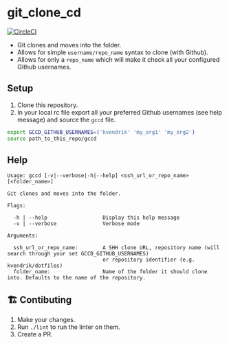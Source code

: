 # git_clone_cd

[![CircleCI](https://circleci.com/gh/kvendrik/git_clone_cd.svg?style=svg)](https://circleci.com/gh/kvendrik/git_clone_cd)

- Git clones and moves into the folder.
- Allows for simple `username/repo_name` syntax to clone (with Github).
- Allows for only a `repo_name` which will make it check all your configured Github usernames.

## Setup

1. Clone this repository.
2. In your local rc file export all your preferred Github usernames (see help message) and source the `gccd` file.
```bash
export GCCD_GITHUB_USERNAMES=('kvendrik' 'my_org1' 'my_org2')
source path_to_this_repo/gccd
```

## Help

```
Usage: gccd [-v|--verbose|-h|--help] <ssh_url_or_repo_name> [<folder_name>]

Git clones and moves into the folder.

Flags:

  -h | --help                  Display this help message
  -v | --verbose               Verbose mode

Arguments:
  
  ssh_url_or_repo_name:        A SHH clone URL, repository name (will search through your set GCCD_GITHUB_USERNAMES)
                               or repository identifier (e.g. kvendrik/dotfiles)
  folder_name:                 Name of the folder it should clone into. Defaults to the name of the repository.
```

## 🏗 Contibuting
1. Make your changes.
1. Run `./lint` to run the linter on them.
1. Create a PR.